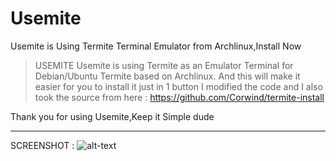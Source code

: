# Usemite
Usemite is Using Termite Terminal Emulator from Archlinux,Install Now

> USEMITE
Usemite is using Termite as an Emulator Terminal for Debian/Ubuntu
Termite based on Archlinux.
And this will make it easier for you to install it just in 1 button
I modified the code and I also took the source from here : https://github.com/Corwind/termite-install

Thank you for using Usemite,Keep it Simple dude

-----------------------------------------
SCREENSHOT :
![alt-text]()
